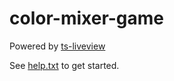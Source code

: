 # color-mixer-game

Powered by [ts-liveview](https://github.com/beenotung/ts-liveview/blob/v5-auth-web-template/README.md)

See [help.txt](help.txt) to get started.

